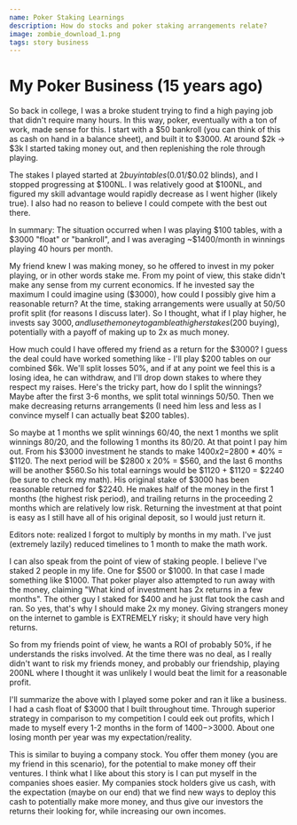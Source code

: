 ```yaml
---
name: Poker Staking Learnings
description: How do stocks and poker staking arrangements relate?
image: zombie_download_1.png
tags: story business
---
```


# My Poker Business (15 years ago)

So back in college, I was a broke student trying to find a high paying job that didn't require many hours. In this way, poker, eventually
with a ton of work, made sense for this. I start with a $50 bankroll (you can think of this as cash on hand in a balance sheet), and built it to $3000.
At around $2k -> $3k I started taking money out, and then replenishing the role through playing. 

The stakes I played started at $2 buy in tables ($0.01/$0.02 blinds), and I stopped progressing at $100NL. I was relatively good at $100NL, and
figured my skill advantage would rapidly decrease as I went higher (likely true). I also had no reason to believe I could compete with the best
out there.

In summary: The situation occurred when I was playing $100 tables, with a $3000 "float" or "bankroll", and I was averaging ~$1400/month in winnings
playing 40 hours per month.

My friend knew I was making money, so he offered to invest in my poker playing, or in other words stake me. From my point of view, this stake didn't
make any sense from my current economics. If he invested say the maximum I could imagine using ($3000), how could I possibly give him a reasonable
return? At the time, staking arrangements were usually at 50/50 profit split (for reasons I discuss later). So I thought, what if I play higher, he invests
say $3000, and I use the money to gamble at higher stakes ($200 buying), potentially with a payoff of making up to 2x as much money.

How much could I have offered my friend as a return for the $3000? I guess the deal could have worked something like - I'll play $200 tables on our combined
$6k. We'll split losses 50%, and if at any point we feel this is a losing idea, he can withdraw, and I'll drop down stakes to where they respect my raises.
Here's the tricky part, how do I split the winnings? Maybe after the first 3-6 months, we split total winnings 50/50. Then we make decreasing returns arrangements
(I need him less and less as I convince myself I can actually beat $200 tables). 

So maybe at 1 months we split winnings 60/40, the next 1 months we split winnings 80/20, and the following 1 months its 80/20. At that point I pay him out. From his 
$3000 investment he stands to make $1400x2=$2800 * 40% = $1120. The next period will be $2800 x 20% = $560, and the last 6 months will be another $560.So his total 
earnings would be $1120 + $1120 = $2240 (be sure to check my math). His original stake of $3000 has been reasonable returned for $2240. He makes half of the money in the first 1 months 
(the highest risk period), and trailing returns in the proceeding 2 months which are relatively low risk. 
Returning the investment at that point is easy as I still have all of his original deposit, so I would just return it.

Editors note: realized I forgot to multiply by months in my math. I've just (extremely lazily) reduced timelines to 1 month to make the math work.

I can also speak from the point of view of staking people. I believe I've staked 2 people in my life. One for $500 or $1000. In that case I made something like $1000.
That poker player also attempted to run away with the money, claiming "What kind of investment has 2x returns in a few months". The other guy I staked for $400
and he just flat took the cash and ran. So yes, that's why I should make 2x my money. Giving strangers money on the internet to gamble is EXTREMELY
risky; it should have very high returns. 

So from my friends point of view, he wants a ROI of probably 50%, if he understands the risks involved. At the time there was no deal, as I really didn't
want to risk my friends money, and probably our friendship, playing 200NL where I thought it was unlikely I would beat the limit for a reasonable profit.

I'll summarize the above with I played some poker and ran it like a business. I had a cash float of $3000 that I built throughout time. Through superior
strategy in comparison to my competition I could eek out profits, which I made to myself every 1-2 months in the form of $1400->$3000. About one losing month
per year was my expectation/reality.

This is similar to buying a company stock. You offer them money (you are my friend in this scenario), for the potential to make money off their ventures. I think
what I like about this story is I can put myself in the companies shoes easier. My companies stock holders give us cash, with the expectation (maybe on our end) that
we find new ways to deploy this cash to potentially make more money, and thus give our investors the returns their looking for, while increasing our own incomes.
